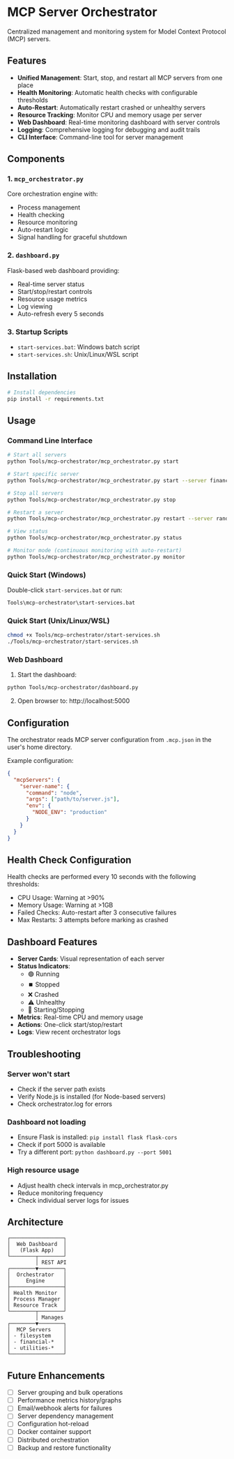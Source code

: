 # MCP Server Orchestrator

Centralized management and monitoring system for Model Context Protocol (MCP) servers.

## Features

- **Unified Management**: Start, stop, and restart all MCP servers from one place
- **Health Monitoring**: Automatic health checks with configurable thresholds
- **Auto-Restart**: Automatically restart crashed or unhealthy servers
- **Resource Tracking**: Monitor CPU and memory usage per server
- **Web Dashboard**: Real-time monitoring dashboard with server controls
- **Logging**: Comprehensive logging for debugging and audit trails
- **CLI Interface**: Command-line tool for server management

## Components

### 1. `mcp_orchestrator.py`
Core orchestration engine with:
- Process management
- Health checking
- Resource monitoring
- Auto-restart logic
- Signal handling for graceful shutdown

### 2. `dashboard.py`
Flask-based web dashboard providing:
- Real-time server status
- Start/stop/restart controls
- Resource usage metrics
- Log viewing
- Auto-refresh every 5 seconds

### 3. Startup Scripts
- `start-services.bat`: Windows batch script
- `start-services.sh`: Unix/Linux/WSL script

## Installation

```bash
# Install dependencies
pip install -r requirements.txt
```

## Usage

### Command Line Interface

```bash
# Start all servers
python Tools/mcp-orchestrator/mcp_orchestrator.py start

# Start specific server
python Tools/mcp-orchestrator/mcp_orchestrator.py start --server financial-localization

# Stop all servers
python Tools/mcp-orchestrator/mcp_orchestrator.py stop

# Restart a server
python Tools/mcp-orchestrator/mcp_orchestrator.py restart --server random-walk

# View status
python Tools/mcp-orchestrator/mcp_orchestrator.py status

# Monitor mode (continuous monitoring with auto-restart)
python Tools/mcp-orchestrator/mcp_orchestrator.py monitor
```

### Quick Start (Windows)

Double-click `start-services.bat` or run:
```cmd
Tools\mcp-orchestrator\start-services.bat
```

### Quick Start (Unix/Linux/WSL)

```bash
chmod +x Tools/mcp-orchestrator/start-services.sh
./Tools/mcp-orchestrator/start-services.sh
```

### Web Dashboard

1. Start the dashboard:
```bash
python Tools/mcp-orchestrator/dashboard.py
```

2. Open browser to: http://localhost:5000

## Configuration

The orchestrator reads MCP server configuration from `.mcp.json` in the user's home directory.

Example configuration:
```json
{
  "mcpServers": {
    "server-name": {
      "command": "node",
      "args": ["path/to/server.js"],
      "env": {
        "NODE_ENV": "production"
      }
    }
  }
}
```

## Health Check Configuration

Health checks are performed every 10 seconds with the following thresholds:
- CPU Usage: Warning at >90%
- Memory Usage: Warning at >1GB
- Failed Checks: Auto-restart after 3 consecutive failures
- Max Restarts: 3 attempts before marking as crashed

## Dashboard Features

- **Server Cards**: Visual representation of each server
- **Status Indicators**:
  - 🟢 Running
  - ⏹️ Stopped
  - ❌ Crashed
  - ⚠️ Unhealthy
  - 🔄 Starting/Stopping
- **Metrics**: Real-time CPU and memory usage
- **Actions**: One-click start/stop/restart
- **Logs**: View recent orchestrator logs

## Troubleshooting

### Server won't start
- Check if the server path exists
- Verify Node.js is installed (for Node-based servers)
- Check orchestrator.log for errors

### Dashboard not loading
- Ensure Flask is installed: `pip install flask flask-cors`
- Check if port 5000 is available
- Try a different port: `python dashboard.py --port 5001`

### High resource usage
- Adjust health check intervals in mcp_orchestrator.py
- Reduce monitoring frequency
- Check individual server logs for issues

## Architecture

```
┌─────────────────┐
│  Web Dashboard  │
│   (Flask App)   │
└────────┬────────┘
         │ REST API
┌────────▼────────┐
│  Orchestrator   │
│     Engine      │
├─────────────────┤
│ Health Monitor  │
│ Process Manager │
│ Resource Track  │
└────────┬────────┘
         │ Manages
┌────────▼────────┐
│  MCP Servers    │
│ - filesystem    │
│ - financial-*   │
│ - utilities-*   │
└─────────────────┘
```

## Future Enhancements

- [ ] Server grouping and bulk operations
- [ ] Performance metrics history/graphs
- [ ] Email/webhook alerts for failures
- [ ] Server dependency management
- [ ] Configuration hot-reload
- [ ] Docker container support
- [ ] Distributed orchestration
- [ ] Backup and restore functionality